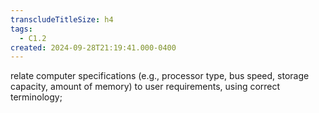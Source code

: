 ```yaml
---
transcludeTitleSize: h4
tags:
  - C1.2
created: 2024-09-28T21:19:41.000-0400
---
```

relate computer specifications (e.g., processor type, bus speed, storage capacity, amount of memory) to user requirements, using correct terminology; 